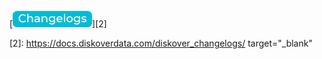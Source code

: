 [![changelogs][1]][2]

[1]:  images/changelogs_button.png
[2]:  https://docs.diskoverdata.com/diskover_changelogs/ target="_blank"
